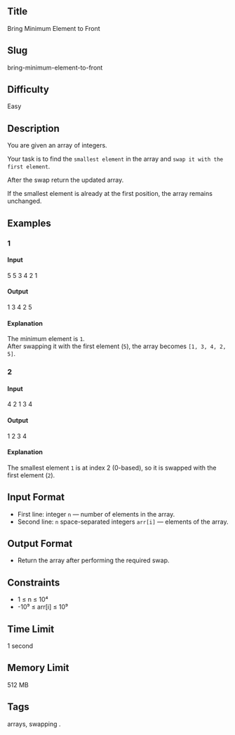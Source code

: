 ## Title

Bring Minimum Element to Front


## Slug

bring-minimum-element-to-front


## Difficulty

Easy

## Description


You are given an array of integers.  

Your task is to find the `smallest element` in the array and `swap it with the first element`.  

After the swap return the updated array.  

If the smallest element is already at the first position, the array remains unchanged.
 


## Examples

### 1

#### Input

5
5 3 4 2 1 

#### Output
1 3 4 2 5

#### Explanation
The minimum element is `1`.  
After swapping it with the first element (`5`), the array becomes `[1, 3, 4, 2, 5]`.


### 2

#### Input

4
2 1 3 4 

#### Output

1 2 3 4

#### Explanation

The smallest element `1` is at index 2 (0-based), so it is swapped with the first element (`2`).


## Input Format  

- First line: integer `n` — number of elements in the array.  
- Second line: `n` space-separated integers `arr[i]` — elements of the array.

## Output Format  

- Return the array after performing the required swap.
  

## Constraints  

- 1 ≤ n ≤ 10⁴  
- -10⁹ ≤ arr[i] ≤ 10⁹    

## Time Limit

1 second

## Memory Limit

512 MB

## Tags

arrays, swapping . 
